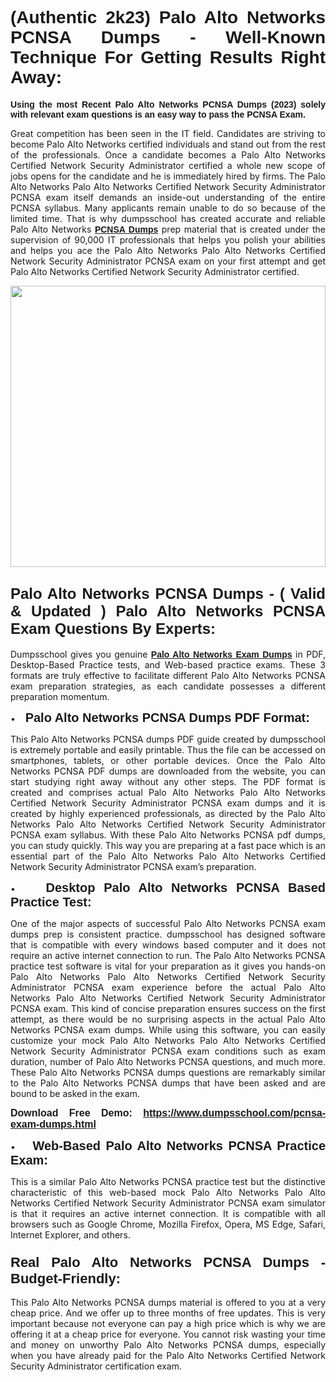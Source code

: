 <h1 style="text-align: justify;"><span style="font-family:Verdana,Geneva,sans-serif;"><strong>(Authentic 2k23) Palo Alto Networks PCNSA Dumps - Well-Known Technique For Getting Results Right Away:</strong></span></h1>

<p style="text-align: justify;"><span style="font-family:Verdana,Geneva,sans-serif;"><strong>Using the most Recent Palo Alto Networks PCNSA Dumps (2023) solely with relevant exam questions is an easy way to pass the PCNSA Exam.</strong></span></p>

<p style="text-align: justify;">Great competition has been seen in the IT field. Candidates are striving to become Palo Alto Networks certified individuals and stand out from the rest of the professionals. Once a candidate becomes a Palo Alto Networks Certified Network Security Administrator certified a whole new scope of jobs opens for the candidate and he is immediately hired by firms. The Palo Alto Networks Palo Alto Networks Certified Network Security Administrator PCNSA exam itself demands an inside-out understanding of the entire PCNSA syllabus. Many applicants remain unable to do so because of the limited time. That is why dumpsschool has created accurate and reliable Palo Alto Networks <a href="https://www.dumpsschool.com/pcnsa-exam-dumps.html"><span style="font-family:Verdana,Geneva,sans-serif;"><strong>PCNSA Dumps</strong></span></a> prep material that is created under the supervision of 90,000 IT professionals that helps you polish your abilities and helps you ace the Palo Alto Networks Palo Alto Networks Certified Network Security Administrator PCNSA exam on your first attempt and get Palo Alto Networks Certified Network Security Administrator certified.</p>

<p style="text-align: justify;"><a href="https://www.dumpsschool.com/pcnsa-exam-dumps.html"><img alt="" src="https://lh3.googleusercontent.com/pw/AL9nZEXTnx-h3VAwmQ42NpyJBmUK-fANKF8vsH2hymHVf8ycIwJ47iI4Qn_pkCv8nx_DV5UvAc8WAssduHJKtvkHIPf8d8IQFAZC6offZ_lfhXQ5UUBSi1Ff8m31hLznjs03QyiSesC6U3Rcr4jLl4JRY5US=w904-h513-no" style="width: 100%; height: 450px;" /></a></p>

<h2 style="text-align: justify;"><span style="font-family:Verdana,Geneva,sans-serif;"><strong><span style="font-size:24px;">Palo Alto Networks PCNSA Dumps - ( Valid & Updated ) Palo Alto Networks PCNSA Exam Questions By Experts:</span></strong></span></h2>

<p style="text-align: justify;">Dumpsschool gives you genuine <a href="https://www.dumpsschool.com/paloalto-networks-braindumps.html"><span style="font-family:Verdana,Geneva,sans-serif;"><strong>Palo Alto Networks Exam Dumps</strong></span></a> in PDF, Desktop-Based Practice tests, and Web-based practice exams. These 3 formats are truly effective to facilitate different Palo Alto Networks PCNSA exam preparation strategies, as each candidate possesses a different preparation momentum. </p>

<p style="text-align: justify;">•    <span style="font-size:20px;"><span style="font-family:Verdana,Geneva,sans-serif;"><strong>Palo Alto Networks PCNSA Dumps PDF Format:</strong></span></span></p>

<p style="text-align: justify;">This Palo Alto Networks PCNSA dumps PDF guide created by dumpsschool is extremely portable and easily printable. Thus the file can be accessed on smartphones, tablets, or other portable devices. Once the Palo Alto Networks PCNSA PDF dumps are downloaded from the website, you can start studying right away without any other steps. The PDF format is created and comprises actual Palo Alto Networks Palo Alto Networks Certified Network Security Administrator PCNSA exam dumps and it is created by highly experienced professionals, as directed by the Palo Alto Networks Palo Alto Networks Certified Network Security Administrator PCNSA exam syllabus. With these Palo Alto Networks PCNSA pdf dumps, you can study quickly. This way you are preparing at a fast pace which is an essential part of the Palo Alto Networks Palo Alto Networks Certified Network Security Administrator PCNSA exam’s preparation. </p>

<p style="text-align: justify;">•    <span style="font-family:Verdana,Geneva,sans-serif;"><strong><span style="font-size:20px;">Desktop Palo Alto Networks PCNSA Based Practice Test:</span></strong></span></p>

<p style="text-align: justify;">One of the major aspects of successful Palo Alto Networks PCNSA exam dumps prep is consistent practice. dumpsschool has designed software that is compatible with every windows based computer and it does not require an active internet connection to run. The Palo Alto Networks PCNSA practice test software is vital for your preparation as it gives you hands-on Palo Alto Networks Palo Alto Networks Certified Network Security Administrator PCNSA exam experience before the actual Palo Alto Networks Palo Alto Networks Certified Network Security Administrator PCNSA exam. This kind of concise preparation ensures success on the first attempt, as there would be no surprising aspects in the actual Palo Alto Networks PCNSA exam dumps. While using this software, you can easily customize your mock Palo Alto Networks Palo Alto Networks Certified Network Security Administrator PCNSA exam conditions such as exam duration, number of Palo Alto Networks PCNSA questions, and much more. These Palo Alto Networks PCNSA dumps questions are remarkably similar to the Palo Alto Networks PCNSA dumps that have been asked and are bound to be asked in the exam.</p>

<p style="text-align: justify;"><strong><span style="font-size:16px;"><span style="font-family:Verdana,Geneva,sans-serif;">Download Free Demo: </span></span><span style="font-family:Verdana,Geneva,sans-serif;"><span style="font-size:16px;"><a href="https://www.dumpsschool.com/pcnsa-exam-dumps.html">https://www.dumpsschool.com/pcnsa-exam-dumps.html</a></span></span></strong></p>

<p style="text-align: justify;">•    <strong><span style="font-size:20px;"><span style="font-family:Verdana,Geneva,sans-serif;">Web-Based Palo Alto Networks PCNSA Practice Exam:</span></span></strong></p>

<p style="text-align: justify;">This is a similar Palo Alto Networks PCNSA practice test but the distinctive characteristic of this web-based mock Palo Alto Networks Palo Alto Networks Certified Network Security Administrator PCNSA exam simulator is that it requires an active internet connection. It is compatible with all browsers such as Google Chrome, Mozilla Firefox, Opera, MS Edge, Safari, Internet Explorer, and others.</p>

<h3 style="text-align: justify;"><strong><span style="font-size:22px;"><span style="font-family:Verdana,Geneva,sans-serif;">Real Palo Alto Networks PCNSA Dumps - Budget-Friendly:</span></span></strong></h3>

<p style="text-align: justify;">This Palo Alto Networks PCNSA dumps material is offered to you at a very cheap price. And we offer up to three months of free updates. This is very important because not everyone can pay a high price which is why we are offering it at a cheap price for everyone. You cannot risk wasting your time and money on unworthy Palo Alto Networks PCNSA dumps, especially when you have already paid for the Palo Alto Networks Certified Network Security Administrator certification exam.</p>
